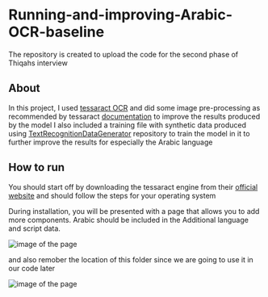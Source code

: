 # Running-and-improving-Arabic-OCR-baseline
The repository is created to upload the code for the second phase of Thiqahs interview  

## About 

In this project, I used [tessaract OCR](https://github.com/tesseract-ocr/tesseract#about) and did some image pre-processing as recommended by tessaract [documentation](https://tesseract-ocr.github.io/tessdoc/ImproveQuality.html) to improve the results produced by the model I also included a training file with synthetic data produced using [TextRecognitionDataGenerator](https://github.com/Belval/TextRecognitionDataGenerator) repository to train the model in it to further improve the results for especially the Arabic language 

## How to run 

You should start off by downloading the tessaract engine from their [official website](https://tesseract-ocr.github.io/tessdoc/Installation.html) and should follow the steps for your operating system 

During installation, you will be presented with a page that allows you to add more components. Arabic should be included in the Additional language and script data.

![image of the page](https://github.com/Lama-Alsaif/Running-and-improving-Arabic-OCR-baseline/tree/main/readme_assets/1.png)

and also remober the location of this folder since we are going to use it in our code later 

![image of the page](https://github.com/Lama-Alsaif/Running-and-improving-Arabic-OCR-baseline/tree/main/readme_assets/2.png)






